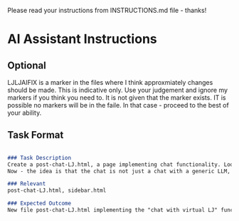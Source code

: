 
Please read your instructions from INSTRUCTIONS.md file - thanks!

# AI Assistant Instructions

## Optional
LJLJAIFIX is a marker in the files where I think approxmiately changes should be made. This is indicative only. Use your judgement and ignore my markers if you think you need to. It is not given that the marker exists. IT is possible no markers will be in the faile. In that case - proceed to the best of your ability.

## Task Format

```markdown

### Task Description
Create a post-chat-LJ.html, a page implementing chat functionality. Look at the other post-*.html pages in the repo (online on github at https://github.com/ljubomirj/ljubomirj.github.io), and keep to the same structure: with the sidebar on the left size implemented by sidebar.html. Add the page at the bottom of the list.
Now - the idea is that the chat is not just a chat with a generic LLM, but chat with LLM that is somehow a "LJ clone". So I want to give to that LLM a context that is all I have in the https://github.com/ljubomirj/ljubomirj.github.io about myself, and the LLM replies to reflect me. Use the open API openrouter models, for example take the model openrouter/deepseek/deepseek-chat:free . But have the model give that model the "LJ context" coming from this very repo.

### Relevant 
post-chat-LJ.html, sidebar.html

### Expected Outcome
New file post-chat-LJ.html implementing the "chat with virtual LJ" functionality.

```


